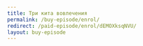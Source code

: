 ```yaml
---
title: Три кита вовлечения
permalink: /buy-episode/enrol/
redirect: /paid-episode/enrol/dEMOXksqNVU/
layout: buy-episode
---
```

